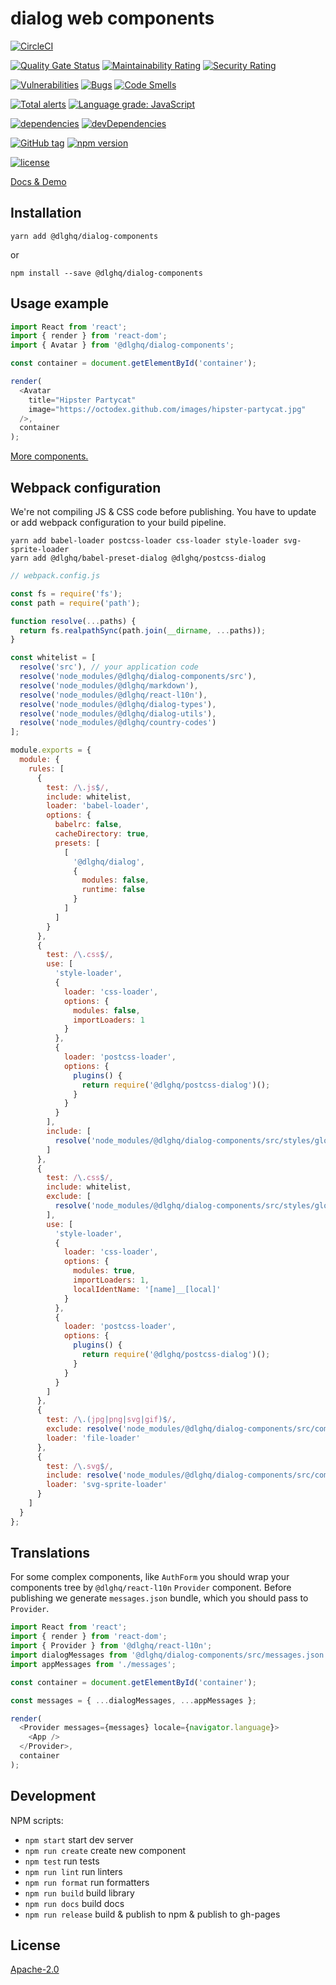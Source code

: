 dialog web components
=====================

[![CircleCI](https://img.shields.io/circleci/project/github/dialogs/dialog-web-components/master.svg)](https://circleci.com/gh/dialogs/dialog-web-components/tree/master)

[![Quality Gate Status](https://sonarcloud.io/api/project_badges/measure?project=dialogs_dialog-web-components&metric=alert_status)](https://sonarcloud.io/dashboard?id=dialogs_dialog-web-components)
[![Maintainability Rating](https://sonarcloud.io/api/project_badges/measure?project=dialogs_dialog-web-components&metric=sqale_rating)](https://sonarcloud.io/dashboard?id=dialogs_dialog-web-components)
[![Security Rating](https://sonarcloud.io/api/project_badges/measure?project=dialogs_dialog-web-components&metric=security_rating)](https://sonarcloud.io/dashboard?id=dialogs_dialog-web-components)

[![Vulnerabilities](https://sonarcloud.io/api/project_badges/measure?project=dialogs_dialog-web-components&metric=vulnerabilities)](https://sonarcloud.io/dashboard?id=dialogs_dialog-web-components)
[![Bugs](https://sonarcloud.io/api/project_badges/measure?project=dialogs_dialog-web-components&metric=bugs)](https://sonarcloud.io/dashboard?id=dialogs_dialog-web-components)
[![Code Smells](https://sonarcloud.io/api/project_badges/measure?project=dialogs_dialog-web-components&metric=code_smells)](https://sonarcloud.io/dashboard?id=dialogs_dialog-web-components)

[![Total alerts](https://img.shields.io/lgtm/alerts/g/dialogs/dialog-web-components.svg?logo=lgtm&logoWidth=18)](https://lgtm.com/projects/g/dialogs/dialog-web-components/alerts/)
[![Language grade: JavaScript](https://img.shields.io/lgtm/grade/javascript/g/dialogs/dialog-web-components.svg?logo=lgtm&logoWidth=18)](https://lgtm.com/projects/g/dialogs/dialog-web-components/context:javascript)

[![dependencies](https://img.shields.io/david/dialogs/dialog-web-components.svg)](package.json)
[![devDependencies](https://img.shields.io/david/dev/dialogs/dialog-web-components.svg)](package.json)

[![GitHub tag](https://img.shields.io/github/tag/dialogs/dialog-web-components.svg)](https://github.com/dialogs/dialog-web-components/tags)
[![npm version](https://img.shields.io/npm/v/@dlghq/dialog-components.svg)](https://www.npmjs.com/package/@dlghq/dialog-components)

[![license](https://img.shields.io/github/license/dialogs/dialog-web-components.svg)](LICENSE)


[Docs & Demo](https://dialogs.github.io/dialog-web-components/)


Installation
------------

```
yarn add @dlghq/dialog-components
```
or
```
npm install --save @dlghq/dialog-components
```

Usage example
-------------

```js
import React from 'react';
import { render } from 'react-dom';
import { Avatar } from '@dlghq/dialog-components';

const container = document.getElementById('container');

render(
  <Avatar
    title="Hipster Partycat"
    image="https://octodex.github.com/images/hipster-partycat.jpg"
  />,
  container
);
```

[More components.](https://dialogs.github.io/dialog-web-components/)

Webpack configuration
---------------------

We're not compiling JS & CSS code before publishing.
You have to update or add webpack configuration to your build pipeline.

```
yarn add babel-loader postcss-loader css-loader style-loader svg-sprite-loader
yarn add @dlghq/babel-preset-dialog @dlghq/postcss-dialog
```

```javascript
// webpack.config.js

const fs = require('fs');
const path = require('path');

function resolve(...paths) {
  return fs.realpathSync(path.join(__dirname, ...paths));
}

const whitelist = [
  resolve('src'), // your application code
  resolve('node_modules/@dlghq/dialog-components/src'),
  resolve('node_modules/@dlghq/markdown'),
  resolve('node_modules/@dlghq/react-l10n'),
  resolve('node_modules/@dlghq/dialog-types'),
  resolve('node_modules/@dlghq/dialog-utils'),
  resolve('node_modules/@dlghq/country-codes')
];

module.exports = {
  module: {
    rules: [
      {
        test: /\.js$/,
        include: whitelist,
        loader: 'babel-loader',
        options: {
          babelrc: false,
          cacheDirectory: true,
          presets: [
            [
              '@dlghq/dialog',
              {
                modules: false,
                runtime: false
              }
            ]
          ]
        }
      },
      {
        test: /\.css$/,
        use: [
          'style-loader',
          {
            loader: 'css-loader',
            options: {
              modules: false,
              importLoaders: 1
            }
          },
          {
            loader: 'postcss-loader',
            options: {
              plugins() {
                return require('@dlghq/postcss-dialog')();
              }
            }
          }
        ],
        include: [
          resolve('node_modules/@dlghq/dialog-components/src/styles/global.css')
        ]
      },
      {
        test: /\.css$/,
        include: whitelist,
        exclude: [
          resolve('node_modules/@dlghq/dialog-components/src/styles/global.css')
        ],
        use: [
          'style-loader',
          {
            loader: 'css-loader',
            options: {
              modules: true,
              importLoaders: 1,
              localIdentName: '[name]__[local]'
            }
          },
          {
            loader: 'postcss-loader',
            options: {
              plugins() {
                return require('@dlghq/postcss-dialog')();
              }
            }
          }
        ]
      },
      {
        test: /\.(jpg|png|svg|gif)$/,
        exclude: resolve('node_modules/@dlghq/dialog-components/src/components/Icon/svg'),
        loader: 'file-loader'
      },
      {
        test: /\.svg$/,
        include: resolve('node_modules/@dlghq/dialog-components/src/components/Icon/svg'),
        loader: 'svg-sprite-loader'
      }
    ]
  }
};
```

Translations
------------

For some complex components, like `AuthForm` you should wrap your components tree
by `@dlghq/react-l10n` `Provider` component.
Before publishing we generate `messages.json` bundle, which you should pass to `Provider`.

```js
import React from 'react';
import { render } from 'react-dom';
import { Provider } from '@dlghq/react-l10n';
import dialogMessages from '@dlghq/dialog-components/src/messages.json';
import appMessages from './messages';

const container = document.getElementById('container');

const messages = { ...dialogMessages, ...appMessages };

render(
  <Provider messages={messages} locale={navigator.language}>
    <App />
  </Provider>,
  container
);
```

Development
-----------

NPM scripts:

 - `npm start` start dev server
 - `npm run create` create new component
 - `npm test` run tests
 - `npm run lint` run linters
 - `npm run format` run formatters
 - `npm run build` build library
 - `npm run docs` build docs
 - `npm run release` build & publish to npm & publish to gh-pages

License
-------
[Apache-2.0](LICENSE)
